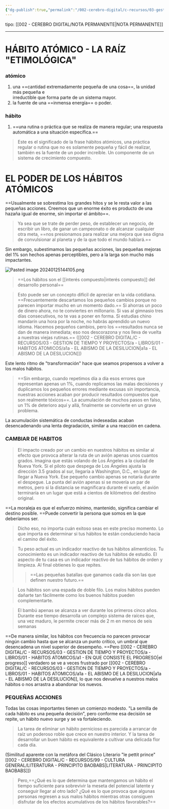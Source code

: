 ```yaml
---
{"dg-publish":true,"permalink":"/002-cerebro-digital/c-recursos/03-gestion-de-tiempo-y-proyectos/a-libros/01-habitos-atomicos/a-habitos-atomicos/"}
---
```


tipo: [[002 - CEREBRO DIGITAL/NOTA PERMANENTE\|NOTA PERMANENTE]]

---
# HÁBITO ATÓMICO - LA RAÍZ "ETIMOLÓGICA"

### atómico

1.  una ==cantidad extremadamente pequeña de una cosa==, la unidad más pequeña e  
    irreductible que forma parte de un sistema mayor.
2.  la fuente de una ==inmensa energía== o poder.

### hábito

1.  ==una rutina o práctica que se realiza de manera regular; una respuesta automática a una situación específica.==

>Este es el significado de la frase hábitos atómicos, una práctica regular o rutina que no es solamente pequeña y fácil de realizar, también es la fuente de un poder increíble. Un componente de un sistema de crecimiento compuesto.

# EL PODER DE LOS HÁBITOS ATÓMICOS
==Usualmente se sobrestima los grandes hitos y se le resta valor a las pequeñas acciones.
Creemos que un enorme éxito es producto de una hazaña igual de enorme, sin importar el ámbito==.

> Ya sea que se trate de perder peso, de establecer un negocio, de escribir un libro, de ganar un campeonato o de alcanzar cualquier otra meta, ==nos presionamos para realizar una mejora que sea digna de convulsionar al planeta y de la que todo el mundo hablará.==

Sin embargo, subestimamos las pequeñas acciones, las pequeñas mejoras del 1% son hechos apenas perceptibles, pero a la larga son mucho más impactantes.

![Pasted image 20240125144105.png](/img/user/900%20-%20ANEXO/Pasted%20image%2020240125144105.png)
>==Los hábitos son el [[interés compuesto\|interés compuesto]] del desarrollo personal==

> Esto puede ser un concepto difícil de apreciar en la vida cotidiana. ==Frecuentemente descartamos los pequeños cambios porque no parecen importar mucho en un momento dado.== Si ahorras un poco de dinero ahora, no te conviertes en millonario. Si vas al gimnasio tres días consecutivos, no te vas a poner en forma. Si estudias chino mandarín una hora por la noche, no habrás aprendido un nuevo idioma. Hacemos pequeños cambios, pero los ==resultados nunca se dan de manera inmediata; eso nos descorazona y nos lleva de vuelta a nuestras viejas rutinas.== ([[002 - CEREBRO DIGITAL/C - RECURSOS/03 - GESTION DE TIEMPO Y PROYECTOS/a - LIBROS/01 - HABITOS ATOMICOS/a1a - EL ABISMO DE LA DESILUCION\|a1a - EL ABISMO DE LA DESILUCION]])

Este lento ritmo de "transformación" hace que seamos propensos a volver a los malos hábitos.

>==Sin embargo, cuando repetimos día a día esos errores que representan apenas un 1%, cuando replicamos las malas decisiones y duplicamos los pequeños errores mediante excusas sin importancia, nuestras acciones acaban por producir resultados compuestos que son realmente tóxicos==. La acumulación de muchos pasos en falso, un 1% de deterioro aquí y allá, finalmente se convierte en un grave problema.

La acumulación sistemática de conductas indeseadas acaban desencadenando una lenta degradación, similar a una reacción en cadena.

### CAMBIAR DE HABITOS
> El impacto creado por un cambio en nuestros hábitos es similar al efecto que provoca alterar la ruta de un avión apenas unos cuantos grados. Imagina que estás volando de Los Ángeles a la ciudad de Nueva York. Si el piloto que despega de Los Ángeles ajusta la dirección 3.5 grados al sur, llegaría a Washington, D.C., en lugar de llegar a Nueva York. Ese pequeño cambio apenas se notaría durante el despegue. La punta del avión apenas si se movería un par de metros, pero si la distancia se magnificara durante el vuelo, el avión terminaría en un lugar que está a cientos de kilómetros del destino original.

==La moraleja es que el esfuerzo mínimo, mantenido, significa cambiar el destino posible. ==Puede convertir la persona que somos en la que deberíamos ser.

> Dicho eso, no importa cuán exitoso seas en este preciso momento. Lo que importa es determinar si tus hábitos te están conduciendo hacia el camino del éxito.

>Tu peso actual es un indicador reactivo de tus hábitos alimenticios. Tu conocimiento es un indicador reactivo de tus hábitos de estudio. El aspecto de tu casa es un indicador reactivo de tus hábitos de orden y limpieza. Al final obtienes lo que repites.
>>==Las pequeñas batallas que ganamos cada día son las que definen nuestro futuro.==

> Los hábitos son una espada de doble filo. Los malos hábitos pueden dañarte tan fácilmente como los buenos hábitos pueden complementarte.

>El bambú apenas se alcanza a ver durante los primeros cinco años. Durante ese tiempo desarrolla un complejo sistema de raíces que, una vez maduro, le permite crecer más de 2 m en menos de seis semanas

==De manera similar, los hábitos con frecuencia no parecen provocar ningún cambio hasta que se alcanza un punto crítico, un umbral que desencadena un nivel superior de desempeño. ==Pero [[002 - CEREBRO DIGITAL/C - RECURSOS/03 - GESTION DE TIEMPO Y PROYECTOS/a - LIBROS/01 - HABITOS ATOMICOS/a1 - EN QUE CONSISTE EL PROGRESO\|el progreso]] verdadero se ve a veces frustrado por [[002 - CEREBRO DIGITAL/C - RECURSOS/03 - GESTION DE TIEMPO Y PROYECTOS/a - LIBROS/01 - HABITOS ATOMICOS/a1a - EL ABISMO DE LA DESILUCION\|a1a - EL ABISMO DE LA DESILUCION]], lo que nos devuelve a nuestros malos hábitos o nos arrastra a abandonar los nuevos.

### PEQUEÑAS ACCIONES

Todas las cosas importantes tienen un comienzo modesto. "La semilla de cada hábito es una pequeña decisión", pero conforme esa decisión se repite, un hábito nuevo surge y se va fortaleciendo.

> La tarea de eliminar un hábito pernicioso es parecida a arrancar de raíz un poderoso roble que crece en nuestro interior. Y la tarea de desarrollar un buen hábito es equivalente a cultivar una delicada flor cada día.

(Similitud aparente con la metáfora del Clásico Literario "le pettit prince" [[002 - CEREBRO DIGITAL/C - RECURSOS/99 - CULTURA GENERAL/LITERATURA - PRINCIPITO BAOBABS\|LITERATURA - PRINCIPITO BAOBABS]])

> Pero,==¿Qué es lo que determina que mantengamos un hábito el tiempo suficiente para sobrevivir la meseta del potencial latente y conseguir llegar al otro lado? ¿Qué es lo que provoca que algunas personas regresen a sus malos hábitos mientras otras consiguen disfrutar de los efectos acumulativos de los hábitos favorables?==